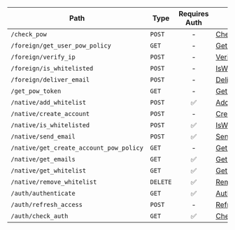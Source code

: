 | Path | Type | Requires Auth | Docs |
| --- | --- | :---: | --- |
| `/check_pow` | `POST` | - | [CheckPowRequest](generated/routes/check_pow/CheckPowRequest.md) |
| `/foreign/get_user_pow_policy` | `GET` | - | [GetUserPowPolicyRequest](generated/routes/foreign/get_user_pow_policy/GetUserPowPolicyRequest.md) |
| `/foreign/verify_ip` | `POST` | - | [VerifyIpRequest](generated/routes/foreign/verify_ip/VerifyIpRequest.md) |
| `/foreign/is_whitelisted` | `POST` | - | [IsWhitelistedInterserverRequest](generated/routes/foreign/is_whitelisted_interserver/IsWhitelistedInterserverRequest.md) |
| `/foreign/deliver_email` | `POST` | - | [DeliverEmailRequest](generated/routes/foreign/deliver_email/DeliverEmailRequest.md) |
| `/get_pow_token` | `GET` | - | [GetPowTokenRequest](generated/routes/get_pow_token/GetPowTokenRequest.md) |
| `/native/add_whitelist` | `POST` | ✅ | [AddWhitelistRequest](generated/routes/native/add_whitelist/AddWhitelistRequest.md) |
| `/native/create_account` | `POST` | - | [CreateAccountRequest](generated/routes/native/create_account/CreateAccountRequest.md) |
| `/native/is_whitelisted` | `POST` | ✅ | [IsWhitelistedRequest](generated/routes/native/is_whitelisted/IsWhitelistedRequest.md) |
| `/native/send_email` | `POST` | ✅ | [SendEmailRequest](generated/routes/native/send_email/SendEmailRequest.md) |
| `/native/get_create_account_pow_policy` | `GET` | - | [GetCreateAccountPowPolicyRequest](generated/routes/native/get_create_account_pow_policy/GetCreateAccountPowPolicyRequest.md) |
| `/native/get_emails` | `GET` | ✅ | [GetEmailsRequest](generated/routes/native/get_emails/GetEmailsRequest.md) |
| `/native/get_whitelist` | `GET` | ✅ | [GetWhitelistRequest](generated/routes/native/get_whitelist/GetWhitelistRequest.md) |
| `/native/remove_whitelist` | `DELETE` | ✅ | [RemoveWhitelistRequest](generated/routes/native/remove_whitelist/RemoveWhitelistRequest.md) |
| `/auth/authenticate` | `GET` | ✅ | [AuthenticateRequest](generated/routes/auth/authenticate/AuthenticateRequest.md) |
| `/auth/refresh_access` | `POST` | - | [RefreshAccessRequest](generated/routes/auth/refresh_access/RefreshAccessRequest.md) |
| `/auth/check_auth` | `GET` | ✅ | [CheckAuthRequest](generated/routes/auth/check_auth/CheckAuthRequest.md) |

